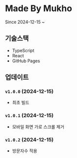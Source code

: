 # Made By Mukho

Since 2024-12-15 ~

## 기술스택

- TypeScript
- React
- GitHub Pages

## 업데이트

### `v1.0.0` (2024-12-15)

- 최초 빌드

### `v1.0.1` (2024-12-15)

- 모바일 화면 가로 스크롤 제거

### `v1.0.2` (2024-12-15)

- 방문자수 적용
